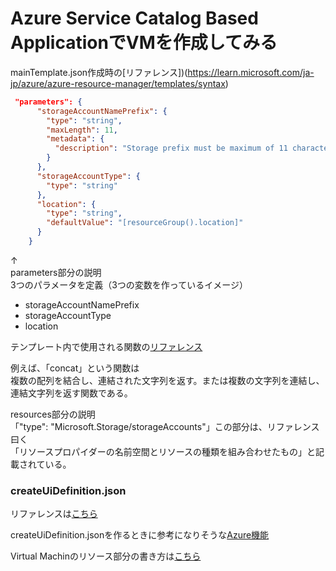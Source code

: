 #  Azure Service Catalog Based ApplicationでVMを作成してみる  

mainTemplate.json作成時の[リファレンス])(https://learn.microsoft.com/ja-jp/azure/azure-resource-manager/templates/syntax)  

```JSON
 "parameters": {
      "storageAccountNamePrefix": {
        "type": "string",
        "maxLength": 11,
        "metadata": {
          "description": "Storage prefix must be maximum of 11 characters with only lowercase letters or numbers."
        }
      },
      "storageAccountType": {
        "type": "string"
      },
      "location": {
        "type": "string",
        "defaultValue": "[resourceGroup().location]"
      }
    }
```
↑  
parameters部分の説明  
3つのパラメータを定義（3つの変数を作っているイメージ）  
- storageAccountNamePrefix  
- storageAccountType  
- location  

テンプレート内で使用される関数の[リファレンス](https://learn.microsoft.com/ja-jp/azure/azure-resource-manager/templates/template-functions)  

例えば、「concat」という関数は  
複数の配列を結合し、連結された文字列を返す。または複数の文字列を連結し、連結文字列を返す関数である。  

resources部分の説明  
「"type": "Microsoft.Storage/storageAccounts"」この部分は、リファレンス曰く  
「リソースプロパイダーの名前空間とリソースの種類を組み合わせたもの」と記載されている。  

### createUiDefinition.json

リファレンスは[こちら](https://learn.microsoft.com/ja-jp/azure/azure-resource-manager/managed-applications/create-uidefinition-elements)  

createUiDefinition.jsonを作るときに参考になりそうな[Azure機能](https://portal.azure.com/?feature.customPortal=false#view/Microsoft_Azure_CreateUIDef/SandboxBlade)  

Virtual Machinのリソース部分の書き方は[こちら](https://learn.microsoft.com/ja-jp/azure/templates/microsoft.compute/2022-08-01/virtualmachinescalesets/virtualmachines?pivots=deployment-language-arm-template)  






